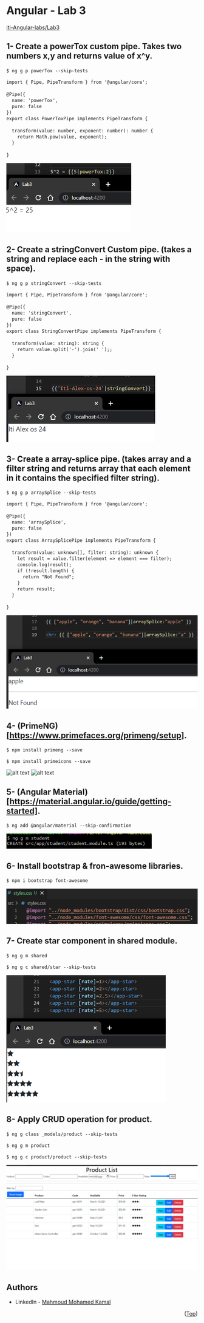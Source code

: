 # Angular - Lab 3
[iti-Angular-labs/Lab3](https://github.com/MahmoudFierro98/iti-Angular-labs/tree/main/Lab3)

## 1- Create a powerTox custom pipe. Takes two numbers x,y and returns value of x^y.
```
$ ng g p powerTox --skip-tests
```
```
import { Pipe, PipeTransform } from '@angular/core';

@Pipe({
  name: 'powerTox',
  pure: false
})
export class PowerToxPipe implements PipeTransform {

  transform(value: number, exponent: number): number {
    return Math.pow(value, exponent);
  }

}
```
![alt text](./Screenshots/Lab3_Task1.PNG)

## 2- Create a stringConvert Custom pipe. (takes a string and replace each - in the string with space).
```
$ ng g p stringConvert --skip-tests
```
```
import { Pipe, PipeTransform } from '@angular/core';

@Pipe({
  name: 'stringConvert',
  pure: false
})
export class StringConvertPipe implements PipeTransform {

  transform(value: string): string {
    return value.split('-').join(' ');;
  }

}
```
![alt text](./Screenshots/Lab3_Task2.PNG)

## 3- Create a array-splice pipe. (takes array and a filter string and returns array that each element in it contains the specified filter string).
```
$ ng g p arraySplice --skip-tests
```
```
import { Pipe, PipeTransform } from '@angular/core';

@Pipe({
  name: 'arraySplice',
  pure: false
})
export class ArraySplicePipe implements PipeTransform {

  transform(value: unknown[], filter: string): unknown {
    let result = value.filter(element => element === filter);
    console.log(result);
    if (!result.length) {
      return "Not Found";
    }
    return result;
  }

}
```
![alt text](./Screenshots/Lab3_Task3.PNG)

## 4- (PrimeNG)[https://www.primefaces.org/primeng/setup].
```
$ npm install primeng --save
```
```
$ npm install primeicons --save
```
![alt text](./Screenshots/Lab2_Task4.1.PNG)
![alt text](./Screenshots/Lab2_Task4.2.PNG)

## 5- (Angular Material)[https://material.angular.io/guide/getting-started].
```
$ ng add @angular/material --skip-confirmation
```
![alt text](./Screenshots/Lab2_Task5.PNG)

## 6- Install bootstrap & fron-awesome libraries.
```
$ npm i bootstrap font-awesome
```
![alt text](./Screenshots/Lab3_Task6.PNG)

## 7- Create star component in shared module.
```
$ ng g m shared
```
```
$ ng g c shared/star --skip-tests
```
![alt text](./Screenshots/Lab3_Task7.PNG)

## 8- Apply CRUD operation for product.
```
$ ng g class _models/product --skip-tests
```
```
$ ng g m product
```
```
$ ng g c product/product --skip-tests
``` 
![screen-gif](./Screenshots/Lab3_Task8.gif)

## Authors
* LinkedIn - [Mahmoud Mohamed Kamal](https://www.linkedin.com/in/mahmoudfierro98)

<p align="right">(<a href="#top">Top</a>)</p>
